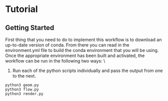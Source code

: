 # Tutorial

## Getting Started
First thing that you need to do to implement this workflow is to download an up-to-date version of conda. From there you can read in the environment.yml file to build the conda environment that you will be using. \
Once the appropriate environment has been built and activated, the workflow can be run in the following two ways: \

1. Run each of the python scripts individually and pass the output from one to the next. 
```
python3 geom.py
python3 flow.py
python3 render.py
```

